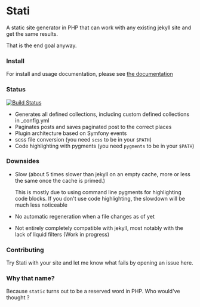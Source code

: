 
# Stati

A static site generator in PHP that can work with any existing jekyll site and get the same results.

That is the end goal anyway.

### Install

For install and usage documentation, please see [the documentation](https://stati.jfoucher.com)

### Status

[![Build Status](https://travis-ci.org/jfoucher/stati.svg?branch=master)](https://travis-ci.org/jfoucher/stati)

- Generates all defined collections, including custom defined collections in _config.yml
- Paginates posts and saves paginated post to the correct places
- Plugin architecture based on Symfony events
- scss file conversion (you need `scss` to be in your `$PATH`)
- Code highlighting with pygments (you need `pygments` to be in your `$PATH`)

### Downsides

- Slow (about 5 times slower than jekyll on an empty cache, more or less the same once the cache is primed.)

  This is mostly due to using command line pygments for highlighting code blocks. If you don't use code highlighting, the slowdown will be much less noticeable
- No automatic regeneration when a file changes as of yet
- Not entirely completely compatible with jekyll, most notably with the lack of liquid filters (Work in progress)

### Contributing

Try Stati with your site and let me know what fails by opening an issue here.

### Why that name?

Because `static` turns out to be a reserved word in PHP. Who would've thought ?
